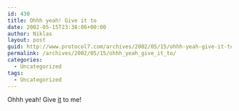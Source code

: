 ```yaml
---
id: 430
title: Ohhh yeah! Give it to
date: 2002-05-15T23:38:06+00:00
author: Niklas
layout: post
guid: http://www.protocol7.com/archives/2002/05/15/ohhh-yeah-give-it-to/
permalink: /archives/2002/05/15/ohhh_yeah_give_it_to/
categories:
  - Uncategorized
tags:
  - Uncategorized
---
```

<div class='microid-b729ab013a926be2c8faf02888b538881181ac7c'>
  <p>
    Ohhh yeah! Give <a href="http://www.matrox.com/mga/products/parhelia512/technology/triplehead.cfm">it</a> to me!
  </p>
</div>